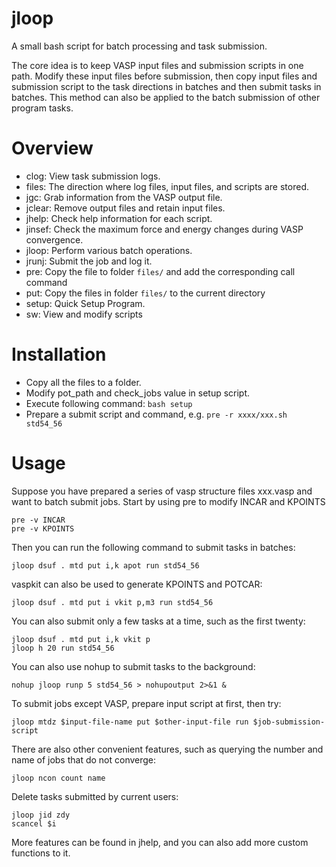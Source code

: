# jloop
A small bash script for batch processing and task submission.  

The core idea is to keep VASP input files and submission scripts in one path. Modify these input files before submission, then copy input files and submission script to the task directions in batches and then submit tasks in batches. This method can also be applied to the batch submission of other program tasks.   

# Overview

- clog: View task submission logs.
- files: The direction where log files, input files, and scripts are stored.
- jgc: Grab information from the VASP output file.
- jclear: Remove output files and retain input files.
- jhelp: Check help information for each script.
- jinsef: Check the maximum force and energy changes during VASP convergence.
- jloop: Perform various batch operations.
- jrunj: Submit the job and log it.
- pre: Copy the file to folder `files/` and add the corresponding call command
- put: Copy the files in folder `files/` to the current directory
- setup: Quick Setup Program.
- sw: View and modify scripts

# Installation
- Copy all the files to a folder.
- Modify pot_path and check_jobs value in setup script.
- Execute following command: `bash setup`
- Prepare a submit script and command, e.g. `pre -r xxxx/xxx.sh std54_56`

# Usage
Suppose you have prepared a series of vasp structure files xxx.vasp and want to batch submit jobs.
Start by using pre to modify INCAR and KPOINTS
```
pre -v INCAR
pre -v KPOINTS
```
Then you can run the following command to submit tasks in batches:
```
jloop dsuf . mtd put i,k apot run std54_56
```
vaspkit can also be used to generate KPOINTS and POTCAR:
```
jloop dsuf . mtd put i vkit p,m3 run std54_56
```
You can also submit only a few tasks at a time, such as the first twenty:
```
jloop dsuf . mtd put i,k vkit p
jloop h 20 run std54_56
```
You can also use nohup to submit tasks to the background:
```
nohup jloop runp 5 std54_56 > nohupoutput 2>&1 &
```
To submit jobs except VASP, prepare input script at first, then try:
```
jloop mtdz $input-file-name put $other-input-file run $job-submission-script
```

There are also other convenient features, such as querying the number and name of jobs that do not converge:
```
jloop ncon count name
```
Delete tasks submitted by current users:
```
jloop jid zdy
scancel $i
```
More features can be found in jhelp, and you can also add more custom functions to it.
